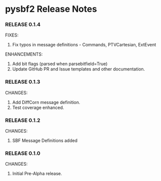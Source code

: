 # pysbf2 Release Notes

### RELEASE 0.1.4

FIXES:

1. Fix typos in message definitions - Commands, PTVCartesian, ExtEvent

ENHANCEMENTS:

1. Add bit flags (parsed when parsebitfield=True)
1. Update GitHub PR and Issue templates and other documentation.

### RELEASE 0.1.3

CHANGES:

1. Add DiffCorn message definition.
1. Test coverage enhanced.

### RELEASE 0.1.2

CHANGES:

1. SBF Message Definitions added

### RELEASE 0.1.0

CHANGES:

1. Initial Pre-Alpha release.

